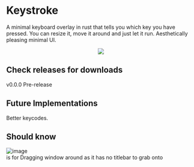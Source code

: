 # Keystroke

A minimal keyboard overlay in rust that tells you which key you have pressed. You can resize it, move it around and just let it run. Aesthetically pleasing minimal UI.

<p align="center">
<img src="https://user-images.githubusercontent.com/39441413/213913541-e8450c4e-4b5b-4008-8d74-9b007522fad6.png">
</p>

## Check releases for downloads
v0.0.0 Pre-release

## Future Implementations
Better keycodes.

## Should know
![image](https://user-images.githubusercontent.com/39441413/213914109-6444b916-7bb3-4bca-a399-1b94396dc564.png) <br>
is for Dragging window around as it has no titlebar to grab onto
